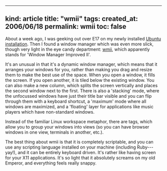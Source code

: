 -----
kind: article
title: "wmii"
tags:
created_at: 2006/06/18
permalink: wmii
toc: false
-----

<p>About a week ago, I was geeking out over E17 on my newly installed <a href="http://www.rousette.org.uk/blog/archives/2006/06/10/ubuntu-dapper-drake/">Ubuntu installation</a>. Then I found a window manager which was even more slick, though very light in the eye candy department: <a href="http://wmii.de/index.php?page=about">wmii</a>, which apparently stands for 'Window Manager Improved II'.</p>

<p>It's an unusual in that it's a dynamic window manager, which means that it arranges your windows for you, rather than making you drag and resize them to make the best use of the space. When you open a window, it fills the screen. If you open another, it is tiled below the existing window. You can also make a new column, which splits the screen vertically and places the second window next to the first. There is also a 'stacking' mode, where the unfocussed windows have just their title bar visible and you can flip through them with a keyboard shortcut, a 'maximum' mode where all windows are maximized, and a 'floating' layer for applications like music players which have non-standard windows.</p>

<p>Instead of the familiar Linux workspace metaphor, there are tags, which allow you to group your windows into views (so you can have browser windows in one view, terminals in another, etc.).</p>

<p>The best thing about wmii is that it is completely scriptable, and you can use any scripting language installed on your machine (including Ruby---yay!), and it can be entirely keyboard driven. It's rather like having screen for your X11 applications. It's so light that it absolutely screams on my old Emperor, and everything feels really snappy.</p>



